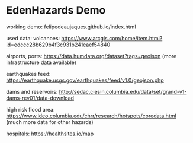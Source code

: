 # EdenHazards Demo
working demo: felipedeaujaques.github.io/index.html

used data:
volcanoes: https://www.arcgis.com/home/item.html?id=edccc28b629b4f3c931b241eaef54840

airports, ports: https://data.humdata.org/dataset?tags=geojson (more infrastructure data available)

earthquakes feed: https://earthquake.usgs.gov/earthquakes/feed/v1.0/geojson.php

dams and reservoirs: http://sedac.ciesin.columbia.edu/data/set/grand-v1-dams-rev01/data-download

high risk flood area: https://www.ldeo.columbia.edu/chrr/research/hotspots/coredata.html (much more data for other hazards)

hospitals: https://healthsites.io/map

